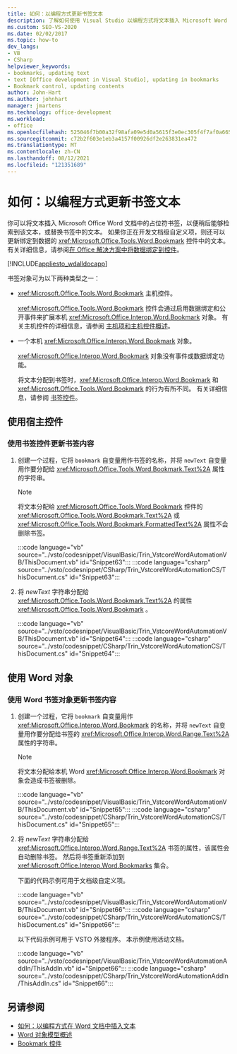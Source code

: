 ```yaml
---
title: 如何：以编程方式更新书签文本
description: 了解如何使用 Visual Studio 以编程方式将文本插入 Microsoft Word 文档中的占位符书签。
ms.custom: SEO-VS-2020
ms.date: 02/02/2017
ms.topic: how-to
dev_langs:
- VB
- CSharp
helpviewer_keywords:
- bookmarks, updating text
- text [Office development in Visual Studio], updating in bookmarks
- Bookmark control, updating contents
author: John-Hart
ms.author: johnhart
manager: jmartens
ms.technology: office-development
ms.workload:
- office
ms.openlocfilehash: 525046f7b00a32f98afa09e5d0a5615f3e0ec305f4f7af0a66571a08c73323b1
ms.sourcegitcommit: c72b2f603e1eb3a4157f00926df2e263831ea472
ms.translationtype: MT
ms.contentlocale: zh-CN
ms.lasthandoff: 08/12/2021
ms.locfileid: "121351689"
---
```

# <a name="how-to-programmatically-update-bookmark-text"></a>如何：以编程方式更新书签文本
  你可以将文本插入 Microsoft Office Word 文档中的占位符书签，以便稍后能够检索到该文本，或替换书签中的文本。 如果你正在开发文档级自定义项，则还可以更新绑定到数据的 <xref:Microsoft.Office.Tools.Word.Bookmark> 控件中的文本。 有关详细信息，请参阅[在 Office 解决方案中将数据绑定到控件](../vsto/binding-data-to-controls-in-office-solutions.md)。

 [!INCLUDE[appliesto_wdalldocapp](../vsto/includes/appliesto-wdalldocapp-md.md)]

 书签对象可为以下两种类型之一：

- <xref:Microsoft.Office.Tools.Word.Bookmark> 主机控件。

   <xref:Microsoft.Office.Tools.Word.Bookmark> 控件会通过启用数据绑定和公开事件来扩展本机 <xref:Microsoft.Office.Interop.Word.Bookmark> 对象。 有关主机控件的详细信息，请参阅 [主机项和主机控件概述](../vsto/host-items-and-host-controls-overview.md)。

- 一个本机 <xref:Microsoft.Office.Interop.Word.Bookmark> 对象。

   <xref:Microsoft.Office.Interop.Word.Bookmark> 对象没有事件或数据绑定功能。

  将文本分配到书签时，<xref:Microsoft.Office.Interop.Word.Bookmark> 和 <xref:Microsoft.Office.Tools.Word.Bookmark> 的行为有所不同。 有关详细信息，请参阅 [书签控件](../vsto/bookmark-control.md)。

## <a name="use-host-controls"></a>使用宿主控件

### <a name="to-update-bookmark-contents-using-a-bookmark-control"></a>使用书签控件更新书签内容

1. 创建一个过程，它将 `bookmark` 自变量用作书签的名称，并将 `newText` 自变量用作要分配给 <xref:Microsoft.Office.Tools.Word.Bookmark.Text%2A> 属性的字符串。

    > [!NOTE]
    > 将文本分配给 <xref:Microsoft.Office.Tools.Word.Bookmark> 控件的 <xref:Microsoft.Office.Tools.Word.Bookmark.Text%2A> 或 <xref:Microsoft.Office.Tools.Word.Bookmark.FormattedText%2A> 属性不会删除书签。

     :::code language="vb" source="../vsto/codesnippet/VisualBasic/Trin_VstcoreWordAutomationVB/ThisDocument.vb" id="Snippet63":::
     :::code language="csharp" source="../vsto/codesnippet/CSharp/Trin_VstcoreWordAutomationCS/ThisDocument.cs" id="Snippet63":::

2. 将 *newText* 字符串分配给 <xref:Microsoft.Office.Tools.Word.Bookmark.Text%2A> 的属性 <xref:Microsoft.Office.Tools.Word.Bookmark> 。

     :::code language="vb" source="../vsto/codesnippet/VisualBasic/Trin_VstcoreWordAutomationVB/ThisDocument.vb" id="Snippet64":::
     :::code language="csharp" source="../vsto/codesnippet/CSharp/Trin_VstcoreWordAutomationCS/ThisDocument.cs" id="Snippet64":::

## <a name="use-word-objects"></a>使用 Word 对象

### <a name="to-update-bookmark-contents-using-a-word-bookmark-object"></a>使用 Word 书签对象更新书签内容

1. 创建一个过程，它将 `bookmark` 自变量用作 <xref:Microsoft.Office.Interop.Word.Bookmark> 的名称，并将 `newText` 自变量用作要分配给书签的 <xref:Microsoft.Office.Interop.Word.Range.Text%2A> 属性的字符串。

    > [!NOTE]
    > 将文本分配给本机 Word <xref:Microsoft.Office.Interop.Word.Bookmark> 对象会造成书签被删除。

     :::code language="vb" source="../vsto/codesnippet/VisualBasic/Trin_VstcoreWordAutomationVB/ThisDocument.vb" id="Snippet65":::
     :::code language="csharp" source="../vsto/codesnippet/CSharp/Trin_VstcoreWordAutomationCS/ThisDocument.cs" id="Snippet65":::

2. 将 *newText* 字符串分配给 <xref:Microsoft.Office.Interop.Word.Range.Text%2A> 书签的属性，该属性会自动删除书签。 然后将书签重新添加到 <xref:Microsoft.Office.Interop.Word.Bookmarks> 集合。

     下面的代码示例可用于文档级自定义项。

     :::code language="vb" source="../vsto/codesnippet/VisualBasic/Trin_VstcoreWordAutomationVB/ThisDocument.vb" id="Snippet66":::
     :::code language="csharp" source="../vsto/codesnippet/CSharp/Trin_VstcoreWordAutomationCS/ThisDocument.cs" id="Snippet66":::

     以下代码示例可用于 VSTO 外接程序。 本示例使用活动文档。

     :::code language="vb" source="../vsto/codesnippet/VisualBasic/Trin_VstcoreWordAutomationAddIn/ThisAddIn.vb" id="Snippet66":::
     :::code language="csharp" source="../vsto/codesnippet/CSharp/Trin_VstcoreWordAutomationAddIn/ThisAddIn.cs" id="Snippet66":::

## <a name="see-also"></a>另请参阅
- [如何：以编程方式在 Word 文档中插入文本](../vsto/how-to-programmatically-insert-text-into-word-documents.md)
- [Word 对象模型概述](../vsto/word-object-model-overview.md)
- [Bookmark 控件](../vsto/bookmark-control.md)
